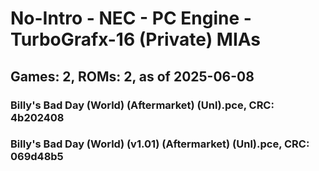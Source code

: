 # No-Intro - NEC - PC Engine - TurboGrafx-16 (Private) MIAs
## Games: 2, ROMs: 2, as of 2025-06-08

### Billy's Bad Day (World) (Aftermarket) (Unl).pce, CRC: 4b202408
### Billy's Bad Day (World) (v1.01) (Aftermarket) (Unl).pce, CRC: 069d48b5
